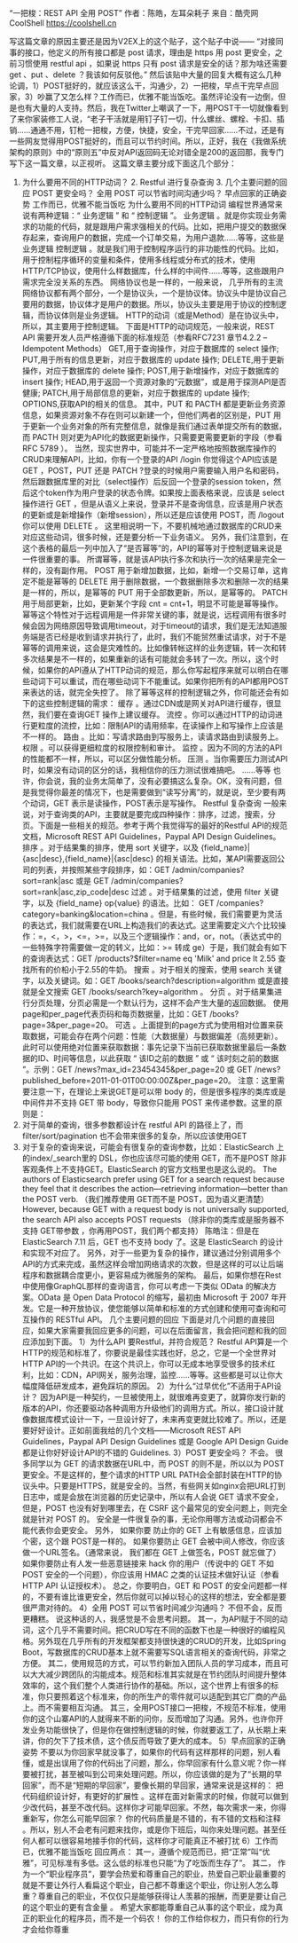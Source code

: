 “一把梭：REST API 全用 POST”
作者：陈皓，左耳朵耗子
来自：酷壳网 CoolShell https://coolshell.cn



写这篇文章的原因主要还是因为V2EX上的这个贴子，这个贴子中说——
“对接同事的接口，他定义的所有接口都是 post 请求，理由是 https 用 post 更安全，之前习惯使用 restful api ，如果说 https 只有 post 请求是安全的话？那为啥还需要 get 、put 、delete ？我该如何反驳他。”
然后该贴中大量的回复大概有这么几种论调，1）POST挺好的，就应该这么干，沟通少，2）一把梭，早点干完早点回家，3）吵赢了又怎么样？工作而已，优雅不能当饭吃。虽然评论没有一边倒，但是也有大量的人支持。然后，我在Twitter上嘲讽了一下，用POST干一切就像看到了来你家装修工人说，“老子干活就是用钉子钉一切，什么螺丝、螺栓、卡扣、插销……通通不用，钉枪一把梭，方便，快捷，安全，干完早回家……不过，还是有一些网友觉得用POST挺好的，而且可以节约时间。所以，正好，我在《我做系统架构的原则》中的“原则五”中反对API返回码无论对错全是200的返回那，我专门写下这一篇文章，以正视听。
这篇文章主要分成下面这几个部分：
1. 为什么要用不同的HTTP动词？ 2. Restful 进行复杂查询 3. 几个主要问题的回应 POST 更安全吗？ 全用 POST 可以节省时间沟通少吗？ 早点回家的正确姿势 工作而已，优雅不能当饭吃
为什么要用不同的HTTP动词
编程世界通常来说有两种逻辑：“ 业务逻辑 ” 和 “ 控制逻辑 ”。
业务逻辑 。就是你实现业务需求的功能的代码，就是跟用户需求强相关的代码。比如，把用户提交的数据保存起来，查询用户的数据，完成一个订单交易，为用户退款……等等，这些是业务逻辑 控制逻辑 。就是我们用于控制程序运行的非功能性的代码。比如，用于控制程序循环的变量和条件，使用多线程或分布式的技术，使用HTTP/TCP协议，使用什么样数据库，什么样的中间件……等等，这些跟用户需求完全没关系的东西。
网络协议也是一样的，一般来说， 几乎所有的主流网络协议都有两个部分，一个是协议头，一个是协议体。协议头中是协议自己要用的数据，协议体才是用户的数据。所以，协议头主要是用于协议的控制逻辑，而协议体则是业务逻辑。
HTTP的动词（或是Method）是在协议头中，所以，其主要用于控制逻辑。
下面是HTTP的动词规范，一般来说，REST API 需要开发人员严格遵循下面的标准规范（参看RFC7231 章节4.2.2 – Idempotent Methods）
GET,用于查询操作，对应于数据库的 select 操作; PUT,用于所有的信息更新，对应于数据库的 update 操作;︎ DELETE,用于更新操作，对应于数据库的 delete 操作;︎ POST,用于新增操作，对应于数据库的 insert 操作; HEAD,用于返回一个资源对象的“元数据”，或是用于探测API是否健康; PATCH,用于局部信息的更新，对应于数据库的 update 操作; OPTIONS,获取API的相关的信息。
其中，PUT 和 PACTH 都是更新业务资源信息，如果资源对象不存在则可以新建一个，但他们两者的区别是，PUT 用于更新一个业务对象的所有完整信息，就像是我们通过表单提交所有的数据，而 PACTH 则对更为API化的数据更新操作，只需要更需要更新的字段（参看 RFC 5789 ）。
当然，现实世界中，可能并不一定严格地按照数据库操作的CRUD来理解API，比如，你有一个登录的API /login 你觉得这个API应该是 GET ，POST，PUT 还是 PATCH ?登录的时候用户需要输入用户名和密码，然后跟数据库里的对比（select操作）后反回一个登录的session token，然后这个token作为用户登录的状态令牌。如果按上面表格来说，应该是 select 操作进行 GET ，但是从语义上来说，登录并不是查询信息，应该是用户状态的更新或是新增操作（新增session），所以还是应该使用 POST，而 /logout 你可以使用 DELETE 。 这里相说明一下，不要机械地通过数据库的CRUD来对应这些动词，很多时候，还是要分析一下业务语义。
另外，我们注意到，在这个表格的最后一列中加入了“是否幂等”的，API的幂等对于控制逻辑来说是一件很重要的事。 所谓幂等，就是该API执行多次和执行一次的结果是完全一样的，没有副作用。
POST 用于新增加数据，比如，新增一个交易订单，这肯定不能是幂等的 DELETE 用于删除数据，一个数据删除多次和删除一次的结果是一样的，所以，是幂等的 PUT 用于全部数更新，所以，是幂等的。 PATCH用于局部更新，比如，更新某个字段 cnt = cnt+1，明显不可能是幂等操作。
幂等这个特性对于远程调用是一件非常关键的事，就是说，远程调用有很多时候会因为网络原因导致调用timeout，对于timeout的请求，我们是无法知道服务端是否已经是收到请求并执行了，此时，我们不能贸然重试请求，对于不是幂等的调用来说，这会是灾难性的。比如像转帐这样的业务逻辑，转一次和转多次结果是不一样的，如果重新的话有可能就会多转了一次。所以，这个时候，如果你的API遵从了HTTP动词的规范，那么你写起程序来就可以明白在哪些动词下可以重试，而在哪些动词下不能重试。如果你把所有的API都用POST来表达的话，就完全失控了。
除了幂等这样的控制逻辑之外，你可能还会有如下的这些控制逻辑的需求：
缓存 。通过CDN或是网关对API进行缓存，很显然，我们要在查询GET 操作上建议缓存。 流控 。你可以通过HTTP的动词进行更粒度的流控，比如：限制API的请用频率，在读操作上和写操作上应该是不一样的。 路由 。比如：写请求路由到写服务上，读请求路由到读服务上。 权限 。可以获得更细粒度的权限控制和审计。 监控 。因为不同的方法的API的性能都不一样，所以，可以区分做性能分析。 压测 。当你需要压力测试API时，如果没有动词的区分的话，我相信你的压力测试很难搞吧。 ……等等
也许，你会说，我的业务太简单了，没有必要搞这么复杂。OK，没有问题，但 是我觉得你最差的情况下，也是需要做到“读写分离”的，就是说，至少要有两个动词，GET 表示是读操作，POST表示是写操作。
Restful 复杂查询
一般来说，对于查询类的API，主要就是要完成四种操作：排序，过滤，搜索，分页。下面是一些相关的规范。参考于两个我觉得写的最好的Restful API的规范文档，Microsoft REST API Guidelines，Paypal API Design Guidelines。
排序 。对于结果集的排序，使用 sort 关键字，以及 {field_name}|{asc|desc},{field_name}|{asc|desc} 的相关语法。比如，某API需要返回公司的列表，并按照某些字段排序，如：GET /admin/companies?sort=rank|asc 或是 GET /admin/companies?sort=rank|asc,zip_code|desc
过滤 。对于结果集的过滤，使用 filter 关键字，以及 {field_name} op{value} 的语法。比如： GET /companies?category=banking&location=china 。但是，有些时候，我们需要更为灵活的表达式，我们就需要在URL上构造我们的表达式。这里需要定义六个比较操作：=，<，>，<=，>=，以及三个逻辑操作：and，or，not。（表达式中的一些特殊字符需要做一定的转义，比如：>= 转成 ge）于是，我们就会有如下的查询表达式：GET /products?$filter=name eq 'Milk' and price lt 2.55 查找所有的价柗小于2.55的牛奶。
搜索 。对于相关的搜索，使用 search 关键字，以及关键词。如：GET /books/search?description=algorithm 或是直接就是全文搜索 GET /books/search?key=algorithm 。
分页 。对于结果集进行分页处理，分页必需是一个默认行为，这样不会产生大量的返回数据。
使用page和per_page代表页码和每页数据量，比如：GET /books?page=3&per_page=20。 可选 。上面提到的page方式为使用相对位置来获取数据，可能会存在两个问题：性能（大数据量）与数据偏差（高频更新）。此时可以使用绝对位置来获取数据：事先记录下当前已获取数据里最后一条数据的ID、时间等信息，以此获取 “ 该ID之前的数据 ” 或 “ 该时刻之前的数据 ”。示例：GET /news?max_id=23454345&per_page=20 或 GET /news?published_before=2011-01-01T00:00:00Z&per_page=20。
注意：这里需要注意一下，在理论上来说GET是可以带 body 的，但是很多程序的类库或是中间件并不支持 GET 带 body，导致你只能用 POST 来传递参数。这里的原则是：
1. 对于简单的查询，很多参数都设计在 restful API 的路径上了，而 filter/sort/pagination 也不会带来很多的复杂，所以应该使用GET
2. 对于复杂的查询来说，可能会有很复杂的查询参数，比如：ElasticSearch 上的index/_search里的 DSL，你也应该尽可能的使用 GET，而不是POST 除非客观条件上不支持GET。ElasticSearch 的官方文档里也是这么说的。
The authors of Elasticsearch prefer using GET for a search request because they feel that it describes the action—​retrieving information—​better than the POST verb. （我们推荐使用 GET而不是 POST，因为语义更清楚）However, because GET with a request body is not universally supported, the search API also accepts POST requests （除非你的类库或是服务器不支持 GET带参数 ，你再用POST，我们两个都支持） 陈皓注：但是在 ElasticSearch 7.11 后，GET 也不支持 body 了。这是 ElasticSearch 的设计和实现不对应了。
另外，对于一些更为复杂的操作，建议通过分别调用多个API的方式来完成，虽然这样会增加网络请求的次数，但是这样的可以让后端程序和数据耦合度更小，更容易成为微服务的架构。
最后，如果你想在Rest中使用像GraphQL那样的查询语言，你可以考虑一下类似 OData 的解决方案。OData 是 Open Data Protocol 的缩写，最初由 Microsoft 于 2007 年开发。它是一种开放协议，使您能够以简单和标准的方式创建和使用可查询和可互操作的 RESTful API。
几个主要问题的回应
下面是对几个问题的直接回应，如果大家需要我回应更多的问题，可以在后面留言，我会把问题和我的回应添加到下面。
1）为什么API 要Restful，并符合规范？
Restful API算是一个HTTP的规范和标准了，你要说是最佳实践也好，总之，它是一个全世界对HTTP API的一个共识。在这个共识上，你可以无成本地享受很多的技术红利，比如：CDN，API网关，服务治理，监控……等等。这些都是可以让你大幅度降低研发成本，避免踩坑的原因。
2）为什么“过早优化”不适用于API设计？
因为API是一种契约，一旦被使用上，就很难再变更了，就算你发行新的版本的API，你还要驱动各种调用方升级他们的调用方式。所以，接口设计就像数据库模式设计一下，一旦设计好了，未来再变更就比较难了。所以，还是要好好设计。正如前面我给的几个文档——Microsoft REST API Guidelines，Paypal API Design Guidelines 或是 Google API Design Guide 都是让你好好设计API的不错的 Guidelines.
3）POST 更安全吗？
不会。
很多同学以为 GET 的请求数据在URL中，而 POST 的则不是，所以以为 POST 更安全。不是这样的，整个请求的HTTP URL PATH会全部封装在HTTP的协议头中。只要是HTTPS，就是安全的。当然，有些网关如nginx会把URL打到日志中，或是会放在浏览器的历史记录中，所以有人会说 GET 请求不安全，但是，POST 也没有好到哪里去，在 CSRF 这个最常见的安全问题上，则完全就是针对 POST 的。 安全是一件很复杂的事，无论你用哪方法或动词都会不能代表你会更安全。
另外，
如果你要 防止你的 GET 上有敏感信息，应该加个密，这个跟 POST是一样的。 如果你要防止 GET 会被中间人修改，你应该做一个URL签名。（通常来说， 我们都在 GET 上做签名，POST 就忘做了） 如果你要防止有人发一些恶意链接来 hack 你的用户（传说中的 GET 不如 POST 安全的一个问题），你应该用 HMAC 之类的认证技术做好认证（参看 HTTP API 认证授权术）。
总之，你要明白，GET 和 POST 的安全问题都一样的，不要有谁比谁更安全，然后你就可以掉以轻心的这样的想法，安全都是要很严肃对待的。
4）全用 POST 可以节省时间减少沟通吗？
不但不会，反而更糟糕。
说这种话的人，我感觉是不会思考问题。
其一，为API赋于不同的动词，这个几乎不需要时间。把CRUD写在不同的函数下也是一种很好的编程风格。另外现在几乎所有的开发框架都支持很快速的CRUD的开发，比如Spring Boot，写数据库的CRUD基本上就不需要写SQL语言相关的查询代码，非常之方便。 其二，使用规范的方式，可以节约新加入团队人员的学习成本，而且可以大大减少跨团队的沟能成本。规范和标准其实就是在节约团队时间提升整体效率的，这个我们整个人类进行协作的基础。所以，这个世界上有很多的标准，你只要照着这个标准来，你的所生产的零件就可以适配到其它厂商的产品上。而不需要相互沟通。 其三，全用POST接口一把梭，不规范不标准，使用你的这个山寨API的人就得来不断的问你，反而增加了沟通。另外，也许你开发业务功能很快了，但是你在做控制逻辑的时候，你就要返工了，从长期上来讲，你的欠下了技术债，这个债反而导致了更大的成本。
5）早点回家的正确姿势
不要以为你回家早就没事了，如果你的代码有这样那样的问题，别人看懂，或是出误用了你的代码出了问题，那么，你早回家有什么意义呢？你一样要被打扰，甚至被叫到公司来处理问题。所以，你应该做的是为了“长期的早回家”，而不是“短期的早回家”，要像长期的早回家，通常来说是这样的：
把代码组织设计好，有更好的扩展性 。这样在面对新需求的时候，你就可以做到少改代码，甚至不改代码。这样你才可能早回家。不然，每次需求一来，你得重新写，你怎么可能早回家？ 你的代码质量是不错的，有不错的文档和注释 。所以，别人不会老有问题来找你，或是你下班后，叫你来处理问题。甚至任何人都可以很容易地接手你的代码，这样你才可能真正不被打扰
6）工作而已，优雅不能当饭吃
回应两点：
其一，遵循个规范而已，把“正常”叫“优雅”，可见标准有多低。这么低的标准也只能“为了吃饭而生存了”。
其二， 作为一个“职业程序员”，要学会热爱和尊重自己的职业，热爱自己职业最重要的就是不要让外行人看扁这个职业，自己都不尊重这个职业，你让别人怎么尊重？尊重自己的职业，不仅仅只是能够获得让人羡慕的报酬，而更是要让自己的这个职业的更有含金量 。
希望大家都能尊重自己从事的这个职业，成为真正的职业化的程序员，而不是一个码农！
你的工作给你权力，而只有你的行为才会给你尊重